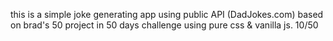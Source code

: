 this is a simple joke generating app using public API (DadJokes.com) based on brad's 50 project in 50 days challenge using pure css & vanilla js. 10/50
